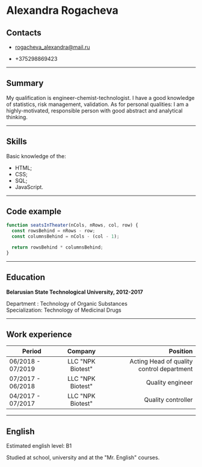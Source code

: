 # **Alexandra Rogacheva**  

## Contacts  

* rogacheva_alexandra@mail.ru  

* +375298869423  

***

## Summary

My qualification is engineer-chemist-technologist.
I have a good knowledge of statistics, risk management, validation.
As for personal qualities: I am a highly-motivated, responsible person with good abstract and analytical thinking.

***

## Skills

Basic knowledge of the:

* HTML;
* CSS;
* SQL;
* JavaScript.

***

## Code example

```javascript
function seatsInTheater(nCols, nRows, col, row) {
  const rowsBehind = nRows - row;
  const columnsBehind = nCols - (col - 1);

  return rowsBehind * columnsBehind;
}
```

***

## Education

**Belarusian State Technological
University, 2012-2017**  

Department : Technology of Organic Substances  
Specialization: Technology of Medicinal Drugs

***

## Work experience

| Period      | Company| Position |
| ------------- |:-------------:| -----:|
| 06/2018 - 07/2019       | LLC "NPK Biotest"| Acting Head of quality control department  |
| 07/2017 - 06/2018      |LLC "NPK Biotest"| Quality engineer |
|04/2017 - 07/2017|LLC "NPK Biotest"| Quality controller |

***

## English

Estimated english level: B1

Studied at school, university and at the "Mr. English" courses.  
